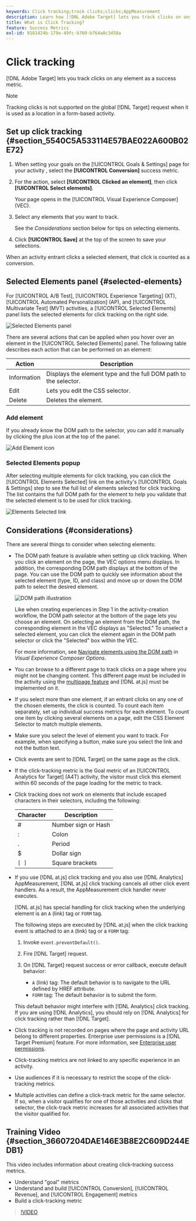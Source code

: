 ```yaml
---
keywords: Click tracking;track clicks;clicks;AppMeasurement
description: Learn how [!DNL Adobe Target] lets you track clicks on any element as a success metric.
title: What is Click Tracking?
feature: Success Metrics
exl-id: 9181424b-179e-49fc-b760-b764a0c3458a
---
```

# Click tracking

[!DNL Adobe Target] lets you track clicks on any element as a success metric.

>[!NOTE]
>
>Tracking clicks is not supported on the global [!DNL Target] request when it is used as a location in a form-based activity.

## Set up click tracking {#section_5540C5A533114E57BAE022A600B02E72}

1. When setting your goals on the [!UICONTROL Goals & Settings] page for your activity , select the **[!UICONTROL Conversion]** success metric. 
1. For the action, select **[!UICONTROL Clicked an element]**, then click **[!UICONTROL Select elements]**.

   Your page opens in the [!UICONTROL Visual Experience Composer] (VEC). 

1. Select any elements that you want to track.

   See the *Considerations* section below for tips on selecting elements. 

1. Click **[!UICONTROL Save]** at the top of the screen to save your selections.

When an activity entrant clicks a selected element, that click is counted as a conversion.

## Selected Elements panel {#selected-elements}

For [!UICONTROL A/B Test], [!UICONTROL Experience Targeting] (XT), [!UICONTROL Automated Personalization] (AP), and [!UICONTROL Multivariate Test] (MVT) activities, a [!UICONTROL Selected Elements] panel lists the selected elements for click tracking on the right side.

![Selected Elements panel](/help/c-activities/r-success-metrics/assets/selected-elements.png)

There are several actions that can be applied when you hover over an element in the [!UICONTROL Selected Elements] panel. The following table describes each action that can be performed on an element:

|Action|Description|
| --- | --- |
|Information|Displays the element type and the full DOM path to the selector.|
|Edit|Lets you edit the CSS selector.|
|Delete|Deletes the element.|

### Add element

If you already know the DOM path to the selector, you can add it manually by clicking the plus icon at the top of the panel.

![Add Element icon](/help/c-activities/r-success-metrics/assets/add-element.png)

### Selected Elements popup

After selecting multiple elements for click tracking, you can click the [!UICONTROL Elements Selected] link on the activity's [!UICONTROL Goals & Settings] step to see the full list of elements selected for click tracking. The list contains the full DOM path for the element to help you validate that the selected element is to be used for click tracking.

![Elements Selected link](/help/c-activities/r-success-metrics/assets/elements-selected-link.png)

## Considerations {#considerations}

There are several things to consider when selecting elements:

* The DOM path feature is available when setting up click tracking. When you click an element on the page, the VEC options menu displays. In addition, the corresponding DOM path displays at the bottom of the page. You can use the DOM path to quickly see information about the selected element (type, ID, and class) and move up or down the DOM path to select the desired element. 

  ![DOM path illustration](/help/c-activities/r-success-metrics/assets/click-tracking-dom.png)

  Like when creating experiences in Step 1 in the activity-creation workflow, the DOM path selector at the bottom of the page lets you choose an element. On selecting an element from the DOM path, the corresponding element in the VEC displays as "Selected." To unselect a selected element, you can click the element again in the DOM path selector or click the "Selected" box within the VEC.

  For more information, see [Navigate elements using the DOM path](/help/c-experiences/c-visual-experience-composer/viztarget-options.md#dom-path) in *Visual Experience Composer Options*.

* You can browse to a different page to track clicks on a page where you might not be changing content. This different page must be included in the activity using the [multipage feature](/help/c-experiences/c-visual-experience-composer/multipage-activity.md#concept_277E096063E14813AC5D8EDFA1D2ED48) and [!DNL at.js] must be implemented on it. 
* If you select more than one element, if an entrant clicks on any one of the chosen elements, the click is counted. To count each item separately, set up individual success metrics for each element. To count one item by clicking several elements on a page, edit the CSS Element Selector to match multiple elements.
* Make sure you select the level of element you want to track. For example, when specifying a button, make sure you select the link and not the button text. 
* Click events are sent to [!DNL Target] on the same page as the click. 
* If the click-tracking metric is the Goal metric of an [!UICONTROL Analytics for Target] (A4T) activity, the visitor must click this element within 60 seconds of the page loading for the metric to track. 
* Click tracking does not work on elements that include escaped characters in their selectors, including the following:

  |  Character  | Description  |
  |---|---|
  |  #  | Number sign or Hash  |
  |  :  | Colon  |
  |  .  | Period  |
  |  $  | Dollar sign  |
  |  `[ ]`  | Square brackets  |

* If you use [!DNL at.js] click tracking and you also use [!DNL Analytics] AppMeasurement, [!DNL at.js] click tracking cancels all other click event handlers. As a result, the AppMeasurement click handler never executes.

  [!DNL at.js] has special handling for click tracking when the underlying element is an `A` (link) tag or `FORM` tag.

  The following steps are executed by [!DNL at.js] when the click tracking event is attached to an `A` (link) tag or a `FORM` tag:

  1. Invoke `event.preventDefault()`.

  1. Fire [!DNL Target] request.

  1. On [!DNL Target] request success or error callback, execute default behavior:

     * `A` (link) tag: The default behavior is to navigate to the URL defined by HREF attribute. 
     * `FORM` tag: The default behavior is to submit the form.

  This default behavior might interfere with [!DNL Analytics] click tracking. If you are using [!DNL Analytics], you should rely on [!DNL Analytics] for click tracking rather than [!DNL Target].

* Click tracking is not recorded on pages where the page and activity URL belong to different properties. Enterprise user permissions is a [!DNL Target Premium] feature. For more information, see [Enterprise user permissions](/help/administrating-target/c-user-management/property-channel/property-channel.md).

* Click-tracking metrics are not linked to any specific experience in an activity.

* Use audiences if it is necessary to restrict the scope of the click-tracking metrics.

* Multiple activities can define a click-track metric for the same selector. If so, when a visitor qualifies for one of those activities and clicks that selector, the click-track metric increases for all associated activities that the visitor qualified for.

## Training Video {#section_36607204DAE146E3B8E2C609D244EDB1}

This video includes information about creating click-tracking success metrics.

* Understand "goal" metrics 
* Understand and build [!UICONTROL Conversion], [!UICONTROL Revenue], and [!UICONTROL Engagement] metrics 
* Build a click-tracking metric

>[!VIDEO](https://video.tv.adobe.com/v/17380)
